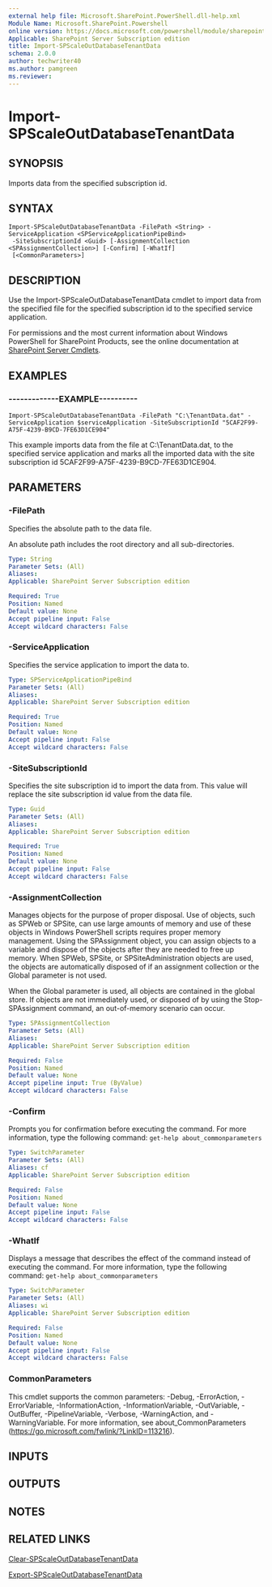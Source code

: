 ```yaml
---
external help file: Microsoft.SharePoint.PowerShell.dll-help.xml
Module Name: Microsoft.SharePoint.Powershell
online version: https://docs.microsoft.com/powershell/module/sharepoint-server/import-spscaleoutdatabasetenantdata
Applicable: SharePoint Server Subscription edition
title: Import-SPScaleOutDatabaseTenantData
schema: 2.0.0
author: techwriter40
ms.author: pamgreen
ms.reviewer: 
---
```


# Import-SPScaleOutDatabaseTenantData

## SYNOPSIS

Imports data from the specified subscription id.



## SYNTAX

```
Import-SPScaleOutDatabaseTenantData -FilePath <String> -ServiceApplication <SPServiceApplicationPipeBind>
 -SiteSubscriptionId <Guid> [-AssignmentCollection <SPAssignmentCollection>] [-Confirm] [-WhatIf]
 [<CommonParameters>]
```

## DESCRIPTION
Use the Import-SPScaleOutDatabaseTenantData cmdlet to import data from the specified file for the specified subscription id to the specified service application.

For permissions and the most current information about Windows PowerShell for SharePoint Products, see the online documentation at [SharePoint Server Cmdlets](https://docs.microsoft.com/powershell/sharepoint/sharepoint-server/sharepoint-server-cmdlets).

## EXAMPLES

### -------------EXAMPLE---------- 
```
Import-SPScaleOutDatabaseTenantData -FilePath "C:\TenantData.dat" -ServiceApplication $serviceApplication -SiteSubscriptionId "5CAF2F99-A75F-4239-B9CD-7FE63D1CE904"
```

This example imports data from the file at C:\TenantData.dat, to the specified service application and marks all the imported data with the site subscription id 5CAF2F99-A75F-4239-B9CD-7FE63D1CE904.

## PARAMETERS

### -FilePath
Specifies the absolute path to the data file.

An absolute path includes the root directory and all sub-directories.

```yaml
Type: String
Parameter Sets: (All)
Aliases: 
Applicable: SharePoint Server Subscription edition

Required: True
Position: Named
Default value: None
Accept pipeline input: False
Accept wildcard characters: False
```

### -ServiceApplication
Specifies the service application to import the data to.

```yaml
Type: SPServiceApplicationPipeBind
Parameter Sets: (All)
Aliases: 
Applicable: SharePoint Server Subscription edition

Required: True
Position: Named
Default value: None
Accept pipeline input: False
Accept wildcard characters: False
```

### -SiteSubscriptionId
Specifies the site subscription id to import the data from.
This value will replace the site subscription id value from the data file.

```yaml
Type: Guid
Parameter Sets: (All)
Aliases: 
Applicable: SharePoint Server Subscription edition

Required: True
Position: Named
Default value: None
Accept pipeline input: False
Accept wildcard characters: False
```

### -AssignmentCollection
Manages objects for the purpose of proper disposal.
Use of objects, such as SPWeb or SPSite, can use large amounts of memory and use of these objects in Windows PowerShell scripts requires proper memory management.
Using the SPAssignment object, you can assign objects to a variable and dispose of the objects after they are needed to free up memory.
When SPWeb, SPSite, or SPSiteAdministration objects are used, the objects are automatically disposed of if an assignment collection or the Global parameter is not used.

When the Global parameter is used, all objects are contained in the global store.
If objects are not immediately used, or disposed of by using the Stop-SPAssignment command, an out-of-memory scenario can occur.

```yaml
Type: SPAssignmentCollection
Parameter Sets: (All)
Aliases: 
Applicable: SharePoint Server Subscription edition

Required: False
Position: Named
Default value: None
Accept pipeline input: True (ByValue)
Accept wildcard characters: False
```

### -Confirm
Prompts you for confirmation before executing the command.
For more information, type the following command: `get-help about_commonparameters`

```yaml
Type: SwitchParameter
Parameter Sets: (All)
Aliases: cf
Applicable: SharePoint Server Subscription edition

Required: False
Position: Named
Default value: None
Accept pipeline input: False
Accept wildcard characters: False
```

### -WhatIf
Displays a message that describes the effect of the command instead of executing the command.
For more information, type the following command: `get-help about_commonparameters`

```yaml
Type: SwitchParameter
Parameter Sets: (All)
Aliases: wi
Applicable: SharePoint Server Subscription edition

Required: False
Position: Named
Default value: None
Accept pipeline input: False
Accept wildcard characters: False
```

### CommonParameters
This cmdlet supports the common parameters: -Debug, -ErrorAction, -ErrorVariable, -InformationAction, -InformationVariable, -OutVariable, -OutBuffer, -PipelineVariable, -Verbose, -WarningAction, and -WarningVariable. For more information, see about_CommonParameters (https://go.microsoft.com/fwlink/?LinkID=113216).

## INPUTS

## OUTPUTS

## NOTES

## RELATED LINKS

[Clear-SPScaleOutDatabaseTenantData](Clear-SPScaleOutDatabaseTenantData.md)

[Export-SPScaleOutDatabaseTenantData](Export-SPScaleOutDatabaseTenantData.md)


